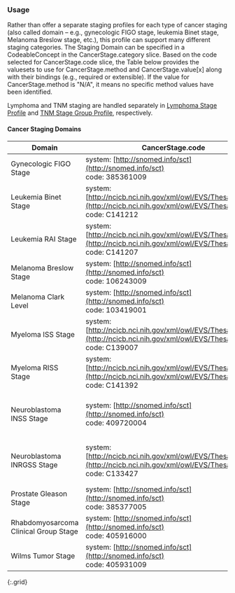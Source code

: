 ### Usage

Rather than offer a separate staging profiles for each type of cancer staging (also called domain – e.g., gynecologic FIGO stage, leukemia Binet stage, Melanoma Breslow stage, etc.), this profile can support many different staging categories. The Staging Domain can be specified in a CodeableConcept in the CancerStage.category slice. Based on the code selected for CancerStage.code slice, the Table below provides the valuesets to use for CancerStage.method and CancerStage.value[x] along with their bindings (e.g., required or extensible). If the value for CancerStage.method is "N/A", it means no specific method values have been identified.

Lymphoma and TNM staging are handled separately in [Lymphoma Stage Profile](StructureDefinition-mcode-lymphoma-stage.html) and [TNM Stage Group Profile](StructureDefinition-mcode-tnm-stage-group.html), respectively.

#### Cancer Staging Domains

| Domain | CancerStage.code | CancerStage.value | CancerStage.method |
| ------ | ---------------- | ----------------- | ------------------ |
| Gynecologic FIGO Stage | system: [http://snomed.info/sct](http://snomed.info/sct)<br />code: 385361009 | [FIGO Stage Value Set (extensible)](ValueSet-mcode-figo-stage-value-vs.html) | [FIGO Staging Method Value Set (extensible)](ValueSet-mcode-figo-staging-method-vs.html) |
| Leukemia Binet Stage | system: [http://ncicb.nci.nih.gov/xml/owl/EVS/Thesaurus.owl](http://ncicb.nci.nih.gov/xml/owl/EVS/Thesaurus.owl)<br />code: C141212 | [Binet Stage Value Set (extensible)](ValueSet-mcode-binet-stage-value-vs.html) | N/A |
| Leukemia RAI Stage | system: [http://ncicb.nci.nih.gov/xml/owl/EVS/Thesaurus.owl](http://ncicb.nci.nih.gov/xml/owl/EVS/Thesaurus.owl)<br />code: C141207 | [Rai Stage Value Set (extensible)][RaiStageValueVS] | [Rai Staging Method Value Set (required)][RaiStagingMethodVS] |
| Melanoma Breslow Stage | system: [http://snomed.info/sct](http://snomed.info/sct)<br />code: 106243009 | [Breslow Depth Stage Value Set (required)](ValueSet-mcode-breslow-depth-stage-value-vs.html) | N/A |
| Melanoma Clark Level | system: [http://snomed.info/sct](http://snomed.info/sct)<br />code: 103419001 | [Clark Level Value Set (required)](ValueSet-mcode-clark-level-value-vs.html) | N/A |
| Myeloma ISS Stage | system: [http://ncicb.nci.nih.gov/xml/owl/EVS/Thesaurus.owl](http://ncicb.nci.nih.gov/xml/owl/EVS/Thesaurus.owl)<br />code: C139007 | [International Staging System (ISS) for Myeloma Stage Value Set (extensible)](ValueSet-mcode-myeloma-iss-stage-value-vs.html) | N/A |
| Myeloma RISS Stage | system: [http://ncicb.nci.nih.gov/xml/owl/EVS/Thesaurus.owl](http://ncicb.nci.nih.gov/xml/owl/EVS/Thesaurus.owl)<br />code: C141392 | [Revised International Staging System (ISS) for Multiple Myeloma Stage Value Set (extensible)](ValueSet-mcode-myeloma-riss-stage-value-vs.html) | N/A |
| Neuroblastoma INSS Stage | system: [http://snomed.info/sct](http://snomed.info/sct)<br />code: 409720004 | [International Neuroblastoma Staging System (INSS) for Neuroblastoma Stage Value Set (required)][NeuroblastomaINSSValueVS] | N/A |
| Neuroblastoma INRGSS Stage | system: [http://ncicb.nci.nih.gov/xml/owl/EVS/Thesaurus.owl](http://ncicb.nci.nih.gov/xml/owl/EVS/Thesaurus.owl)<br />code: C133427 | [International Neuroblastoma Risk Group Staging System (INRGSS) for Neuroblastoma Risk Assessment Value Set (extensible)](ValueSet-mcode-neuroblastoma-INRGSS-value-vs.html) | N/A |
| Prostate Gleason Stage | system: [http://snomed.info/sct](http://snomed.info/sct)<br />code: 385377005 | [Gleason Grade Value Set (required)](ValueSet-mcode-gleason-grade-group-value-vs.html) | N/A |
| Rhabdomyosarcoma Clinical Group Stage | system: [http://snomed.info/sct](http://snomed.info/sct)<br />code: 405916000 | [Rhabdomyosarcoma Clinical Group Value Set](ValueSet-mcode-rhabdomyosarcoma-clinical-group-value-vs.html) | N/A |
| Wilms Tumor Stage | system: [http://snomed.info/sct](http://snomed.info/sct)<br />code: 405931009 | [Wilms Tumor Stage Value Set (required)](ValueSet-mcode-wilms-tumor-stage-value-vs.html) | [Wilms Tumor Body Site Value Set (extensible)](ValueSet-mcode-wilms-tumor-body-site-vsCOG.html) |
{:.grid}